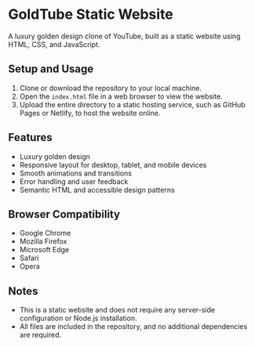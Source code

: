 # GoldTube Static Website

A luxury golden design clone of YouTube, built as a static website using HTML, CSS, and JavaScript.

## Setup and Usage

1. Clone or download the repository to your local machine.
2. Open the `index.html` file in a web browser to view the website.
3. Upload the entire directory to a static hosting service, such as GitHub Pages or Netlify, to host the website online.

## Features

* Luxury golden design
* Responsive layout for desktop, tablet, and mobile devices
* Smooth animations and transitions
* Error handling and user feedback
* Semantic HTML and accessible design patterns

## Browser Compatibility

* Google Chrome
* Mozilla Firefox
* Microsoft Edge
* Safari
* Opera

## Notes

* This is a static website and does not require any server-side configuration or Node.js installation.
* All files are included in the repository, and no additional dependencies are required.